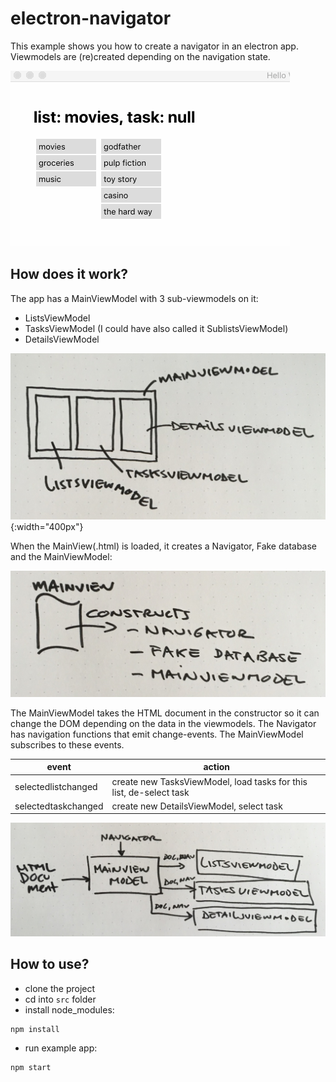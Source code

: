 # electron-navigator

This example shows you how to create a navigator in an electron app. Viewmodels are (re)created depending on the navigation state.

![navigate](https://github.com/madeinouweland/electron-navigator/blob/master/wl.gif)

## How does it work?

The app has a MainViewModel with 3 sub-viewmodels on it:

- ListsViewModel
- TasksViewModel (I could have also called it SublistsViewModel)
- DetailsViewModel

![parts](https://github.com/madeinouweland/electron-navigator/blob/master/all.jpg){:width="400px"}

When the MainView(.html) is loaded, it creates a Navigator, Fake database and the MainViewModel:

![parts](https://github.com/madeinouweland/electron-navigator/blob/master/mainview.jpg)

The MainViewModel takes the HTML document in the constructor so it can change the DOM depending on the data in the viewmodels. The Navigator has navigation functions that emit change-events. The MainViewModel subscribes to these events.

| event | action |
| --- | --- |
| selectedlistchanged | create new TasksViewModel, load tasks for this list, de-select task |
| selectedtaskchanged | create new DetailsViewModel, select task |

![parts](https://github.com/madeinouweland/electron-navigator/blob/master/nav.jpg)

## How to use?

- clone the project
- cd into `src` folder
- install node_modules:

```
npm install
```

- run example app:

```
npm start
```
